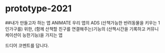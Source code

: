 # prototype-2021
##내가 만들고자 하는 앱 ANIMATE
우리 앱의 ADS
(산책가능한 반려동물을 키우는 1인가구를) 위한, (함께 산책할 친구를 연결해주는)기능의 (산책시간을 기록하고 커뮤니케이션이 능한기능)을 가지는 앱

드디어 코멘트를 답니다.
